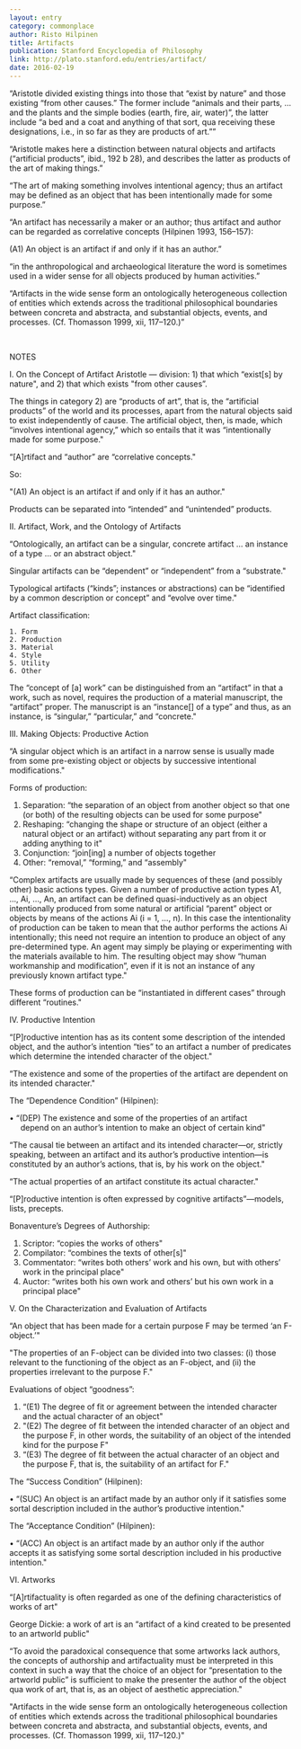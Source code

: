 ```yaml
---
layout: entry
category: commonplace
author: Risto Hilpinen
title: Artifacts
publication: Stanford Encyclopedia of Philosophy
link: http://plato.stanford.edu/entries/artifact/
date: 2016-02-19
---
```


“Aristotle divided existing things into those that “exist by nature” and those existing “from other causes.” The former include “animals and their parts, … and the plants and the simple bodies (earth, fire, air, water)”, the latter include “a bed and a coat and anything of that sort, qua receiving these designations, i.e., in so far as they are products of art.””

“Aristotle makes here a distinction between natural objects and artifacts (“artificial products”, ibid., 192 b 28), and describes the latter as products of the art of making things.”

“The art of making something involves intentional agency; thus an artifact may be defined as an object that has been intentionally made for some purpose.”

“An artifact has necessarily a maker or an author; thus artifact and author can be regarded as correlative concepts (Hilpinen 1993, 156–157):

(A1) An object is an artifact if and only if it has an author.”

“in the anthropological and archaeological literature the word is sometimes used in a wider sense for all objects produced by human activities.”

“Artifacts in the wide sense form an ontologically heterogeneous collection of entities which extends across the traditional philosophical boundaries between concreta and abstracta, and substantial objects, events, and processes. (Cf. Thomasson 1999, xii, 117–120.)”

<br>

NOTES

I. On the Concept of Artifact
Aristotle — division: 1) that which “exist[s] by nature", and 2) that which exists "from other causes”.

The things in category 2) are “products of art”, that is, the “artificial products” of the world and its processes, apart from the natural objects said to exist independently of cause.
The artificial object, then, is made, which “involves intentional agency,” which so entails that it was “intentionally made for some purpose."

“[A]rtifact and “author” are “correlative concepts."

So:

"(A1) An object is an artifact if and only if it has an author."

Products can be separated into “intended” and “unintended” products.

II. Artifact, Work, and the Ontology of Artifacts

“Ontologically, an artifact can be a singular, concrete artifact … an instance of a type … or an abstract object."

Singular artifacts can be “dependent” or “independent” from a “substrate."

Typological artifacts (“kinds”; instances or abstractions) can be “identified by a common description or concept” and “evolve over time."

Artifact classification:

	1. Form
	2. Production
	3. Material
	4. Style
	5. Utility
	6. Other

The “concept of [a] work” can be distinguished from an “artifact” in that a work, such as novel, requires the production of a material manuscript, the “artifact” proper. The manuscript is an “instance[] of a type” and thus, as an instance, is “singular,” “particular,” and “concrete."

III. Making Objects: Productive Action

“A singular object which is an artifact in a narrow sense is usually made from some pre-existing object or objects by successive intentional modifications."

Forms of production:

1. Separation: “the separation of an object from another object so that one (or both) of the resulting objects can be used for some purpose"
2. Reshaping: “changing the shape or structure of an object (either a natural object or an artifact) without separating any part from it or adding anything to it"
3. Conjunction: “join[ing] a number of objects together 	
4. Other: “removal,” “forming,” and “assembly"

“Complex artifacts are usually made by sequences of these (and possibly other) basic actions types. Given a number of productive action types A1, ..., Ai, …, An, an artifact can be defined quasi-inductively as an object intentionally produced from some natural or artificial “parent” object or objects by means of the actions Ai (i = 1, …, n). In this case the intentionality of production can be taken to mean that the author performs the actions Ai intentionally; this need not require an intention to produce an object of any pre-determined type. An agent may simply be playing or experimenting with the materials available to him. The resulting object may show “human workmanship and modification”, even if it is not an instance of any previously known artifact type."

These forms of production can be “instantiated in different cases” through different “routines."

IV. Productive Intention

“[P]roductive intention has as its content some description of the intended object, and the author’s intention “ties” to an artifact a number of predicates which determine the intended character of the object."

“The existence and some of the properties of the artifact are dependent on its intended character."

The “Dependence Condition” (Hilpinen):

• “(DEP) The existence and some of the properties of an artifact                depend on an author’s intention to make an object of certain kind"

“The causal tie between an artifact and its intended character—or, strictly speaking, between an artifact and its author’s productive intention—is constituted by an author’s actions, that is, by his work on the object."

“The actual properties of an artifact constitute its actual character."

“[P]roductive intention is often expressed by cognitive artifacts”—models, lists, precepts.

Bonaventure’s Degrees of Authorship:

1. Scriptor: “copies the works of others"
2. Compilator: “combines the texts of other[s]"
3. Commentator: “writes both others’ work and his own, but with others’ work in the principal place"
4. Auctor: “writes both his own work and others’ but his own work in a principal place"

V. On the Characterization and Evaluation of Artifacts

“An object that has been made for a certain purpose F may be termed ‘an F-object.’"

"The properties of an F-object can be divided into two classes: (i) those relevant to the functioning of the object as an F-object, and (ii) the properties irrelevant to the purpose F."

Evaluations of object “goodness”:

1. “(E1) The degree of fit or agreement between the intended character and the actual character of an object"
2. "(E2) The degree of fit between the intended character of an object and the purpose F, in other words, the suitability of an object of the intended kind for the purpose F"
3. “(E3) The degree of fit between the actual character of an object and the purpose F, that is, the suitability of an artifact for F."

The “Success Condition” (Hilpinen):

• “(SUC) An object is an artifact made by an author only if it satisfies some sortal description included in the author’s productive intention."

The “Acceptance Condition” (Hilpinen):

• “(ACC) An object is an artifact made by an author only if the author accepts it as satisfying some sortal description included in his productive intention."

VI. Artworks

“[A]rtifactuality is often regarded as one of the defining characteristics of works of art"

George Dickie: a work of art is an “artifact of a kind created to be presented to an artworld public"

“To avoid the paradoxical consequence that some artworks lack authors, the concepts of authorship and artifactuality must be interpreted in this context in such a way that the choice of an object for “presentation to the artworld public” is sufficient to make the presenter the author of the object qua work of art, that is, as an object of aesthetic appreciation."

"Artifacts in the wide sense form an ontologically heterogeneous collection of entities which extends across the traditional philosophical boundaries between concreta and abstracta, and substantial objects, events, and processes. (Cf. Thomasson 1999, xii, 117–120.)" 
